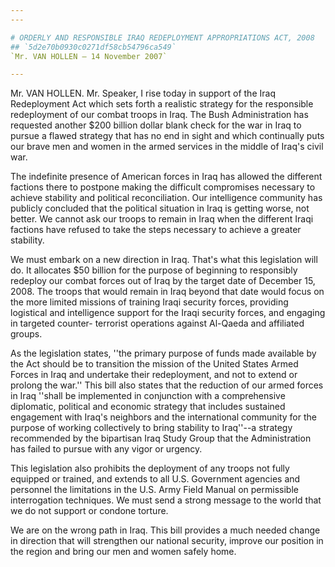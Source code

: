 ```yaml
---
---

# ORDERLY AND RESPONSIBLE IRAQ REDEPLOYMENT APPROPRIATIONS ACT, 2008
## `5d2e70b0930c0271df58cb54796ca549`
`Mr. VAN HOLLEN — 14 November 2007`

---
```



Mr. VAN HOLLEN. Mr. Speaker, I rise today in support of the Iraq 
Redeployment Act which sets forth a realistic strategy for the 
responsible redeployment of our combat troops in Iraq. The Bush 
Administration has requested another $200 billion dollar blank check 
for the war in Iraq to pursue a flawed strategy that has no end in 
sight and which continually puts our brave men and women in the armed 
services in the middle of Iraq's civil war.

The indefinite presence of American forces in Iraq has allowed the 
different factions there to postpone making the difficult compromises 
necessary to achieve stability and political reconciliation. Our 
intelligence community has publicly concluded that the political 
situation in Iraq is getting worse, not better. We cannot ask our 
troops to remain in Iraq when the different Iraqi factions have refused 
to take the steps necessary to achieve a greater stability.

We must embark on a new direction in Iraq. That's what this 
legislation will do. It allocates $50 billion for the purpose of 
beginning to responsibly redeploy our combat forces out of Iraq by the 
target date of December 15, 2008. The troops that would remain in Iraq 
beyond that date would focus on the more limited missions of training 
Iraqi security forces, providing logistical and intelligence support 
for the Iraqi security forces, and engaging in targeted counter-
terrorist operations against Al-Qaeda and affiliated groups.

As the legislation states, ''the primary purpose of funds made 
available by the Act should be to transition the mission of the United 
States Armed Forces in Iraq and undertake their redeployment, and not 
to extend or prolong the war.'' This bill also states that the 
reduction of our armed forces in Iraq ''shall be implemented in 
conjunction with a comprehensive diplomatic, political and economic 
strategy that includes sustained engagement with Iraq's neighbors and 
the international community for the purpose of working collectively to 
bring stability to Iraq''--a strategy recommended by the bipartisan 
Iraq Study Group that the Administration has failed to pursue with any 
vigor or urgency.

This legislation also prohibits the deployment of any troops not 
fully equipped or trained, and extends to all U.S. Government agencies 
and personnel the limitations in the U.S. Army Field Manual on 
permissible interrogation techniques. We must send a strong message to 
the world that we do not support or condone torture.

We are on the wrong path in Iraq. This bill provides a much needed 
change in direction that will strengthen our national security, improve 
our position in the region and bring our men and women safely home.